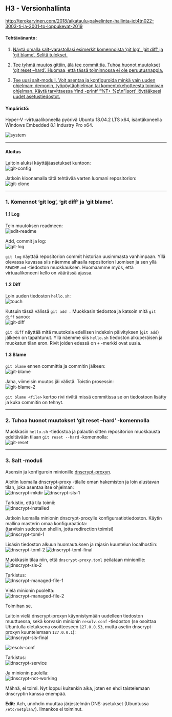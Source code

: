 ## H3 - Versionhallinta

http://terokarvinen.com/2018/aikataulu-palvelinten-hallinta-ict4tn022-3003-ti-ja-3001-to-loppukevat-2019

#### Tehtävänanto:

1. [Näytä omalla salt-varastollasi esimerkit komennoista ‘git log’, ‘git diff’ ja ‘git blame’. Selitä tulokset.](#tehtava1)

2. [Tee tyhmä muutos gittiin, älä tee commit:tia. Tuhoa huonot muutokset ‘git reset –hard’. Huomaa, että tässä toiminnossa ei ole peruutusnappia.](#tehtava2)

3. [Tee uusi salt-moduli. Voit asentaa ja konfiguroida minkä vain uuden ohjelman: demonin, työpöytäohjelman tai komentokehotteesta toimivan ohjelman. Käytä tarvittaessa ‘find -printf “%T+ %p\n”|sort’ löytääksesi uudet asetustiedostot.](#tehtava3)

#### Ympäristö:

Hyper-V -virtuaalikoneella pyörivä Ubuntu 18.04.2 LTS x64, isäntäkoneella Windows Embedded 8.1 Industry Pro x64.

![system](/assignments/h3-versionhallinta/screenshots/neofetch.png)

---

#### Aloitus

Laitoin aluksi käyttäjäasetukset kuntoon:\
![git-config](/assignments/h3-versionhallinta/screenshots/git-config.png)

Jatkoin kloonamalla tätä tehtävää varten luomani repositorion:\
![git-clone](/assignments/h3-versionhallinta/screenshots/git-clone.png)

---

### <a id="tehtava1">1. Komennot ‘git log’, ‘git diff’ ja ‘git blame’.</a>

#### 1.1 Log

Tein muutoksen readmeen:\
![edit-readme](/assignments/h3-versionhallinta/screenshots/edit-readme.png)

Add, commit ja log:\
![git-log](/assignments/h3-versionhallinta/screenshots/git-log.png)

`git log` näyttää repositorion commit historian uusimmasta vanhimpaan. Yllä olevassa kuvassa siis näemme alhaalla repositorion luomisen ja sen yllä `README.md` -tiedoston muokkauksen. Huomaamme myös, että virtuaalikoneeni kello on väärässä ajassa.

#### 1.2 Diff

Loin uuden tiedoston `hello.sh`:\
![touch](/assignments/h3-versionhallinta/screenshots/touch.png)

Kutsuin tässä välissä `git add .`
Muokkasin tiedostoa ja katsoin mitä `git diff` sanoo:\
![git-diff](/assignments/h3-versionhallinta/screenshots/git-diff.png)

`git diff` näyttää mitä muutoksia edellisen indeksin päivityksen (`git add`) jälkeen on tapahtunut. Yllä näemme siis `hello.sh` tiedoston alkuperäisen ja muokatun tilan eron. Rivit joiden edessä on `+` -merkki ovat uusia.

#### 1.3 Blame

`git blame` ennen committia ja commitin jälkeen:\
![git-blame](/assignments/h3-versionhallinta/screenshots/git-blame.png)

Jaha, viimeisin muutos jäi välistä. Toistin prosessin:\
![git-blame-2](/assignments/h3-versionhallinta/screenshots/git-blame-2.png)

`git blame <file>` kertoo rivi riviltä missä commitissa se on tiedostoon lisätty ja kuka commitin on tehnyt.

---

### <a id="tehtava2">2. Tuhoa huonot muutokset ‘git reset –hard’ -komennolla</a>

Muokkasin `hello.sh` -tiedostoa ja palautin sitten repositorion muokkausta edeltävään tilaan `git reset --hard` -komennolla:\
![git-reset](/assignments/h3-versionhallinta/screenshots/git-reset.png)

---

### <a id="tehtava3">3. Salt -moduli</a>

Asensin ja konfiguroin minionille [dnscrypt-proxyn](https://github.com/jedisct1/dnscrypt-proxy).

Aloitin luomalla dnscrypt-proxy -tilalle oman hakemiston ja loin alustavan tilan, joka asentaa itse ohjelman:\
![dnscrypt-mkdir](/assignments/h3-versionhallinta/screenshots/dnscrypt-mkdir.png)
![dnscrypt-sls-1](/assignments/h3-versionhallinta/screenshots/dnscrypt-sls-1.png)

Tarkistin, että tila toimii:\
![dnscrypt-installed](/assignments/h3-versionhallinta/screenshots/dnscrypt-installed.png)

Jatkoin luomalla minionin dnscrypt-proxylle konfiguraatiotiedoston. Käytin mallina masterin omaa konfiguraatiota:\
(tarvitsin sudotetun shellin, jotta redirection toimisi)\
![dnscrypt-toml-1](/assignments/h3-versionhallinta/screenshots/dnscrypt-toml-1.png)

Lisäsin tiedoston alkuun huomautuksen ja rajasin kuuntelun localhostiin:\
![dnscrypt-toml-2](/assignments/h3-versionhallinta/screenshots/dnscrypt-toml-2.png)
![dnscrypt-toml-final](/assignments/h3-versionhallinta/screenshots/dnscrypt-toml-final.png)

Muokkasin tilaa niin, että `dnscrypt-proxy.toml` peilataan minionille:\
![dnscrypt-sls-2](/assignments/h3-versionhallinta/screenshots/dnscrypt-sls-2.png)

Tarkistus:\
![dnscrypt-managed-file-1](/assignments/h3-versionhallinta/screenshots/dnscrypt-managed-file-1.png)

Vielä minionin puolelta:\
![dnscrypt-managed-file-2](/assignments/h3-versionhallinta/screenshots/dnscrypt-managed-file-2.png)

Toimihan se.

Laitoin vielä dnscrypt-proxyn käynnistymään uudelleen tiedoston muuttuessa, sekä korvasin minionin `resolv.conf` -tiedoston (se osoittaa Ubuntulla oletuksena osoitteeseen `127.0.0.53`, mutta asetin dnscrypt-proxyn kuuntelemaan `127.0.0.1`):\
![dnscrypt-sls-final](/assignments/h3-versionhallinta/screenshots/dnscrypt-sls-final.png)

![resolv-conf](/assignments/h3-versionhallinta/screenshots/resolv-conf.png)

Tarkistus:\
![dnscrypt-service](/assignments/h3-versionhallinta/screenshots/dnscrypt-service.png)

Ja minionin puolella:\
![dnscrypt-not-working](/assignments/h3-versionhallinta/screenshots/dnscrypt-not-working.png)

Mähnä, ei toimi. Nyt loppui kuitenkin aika, joten en ehdi taistelemaan dnscryptin kanssa enempää.

**Edit:** Ach, unohdin muuttaa järjestelmän DNS-asetukset (Ubuntussa `/etc/netplan/`). Ilmankos ei toiminut.
